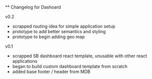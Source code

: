 ** Changelog for Dashoard

v0.2
- scrapped routing idea for simple application setup
- prototype to add better semantics and styling
- prototype to begin adding geo map

v0.1
- scrapped SB dashboard react template, unusable with other react applications
- began to build custom dashboard template from scratch
- added base footer / header from MDB